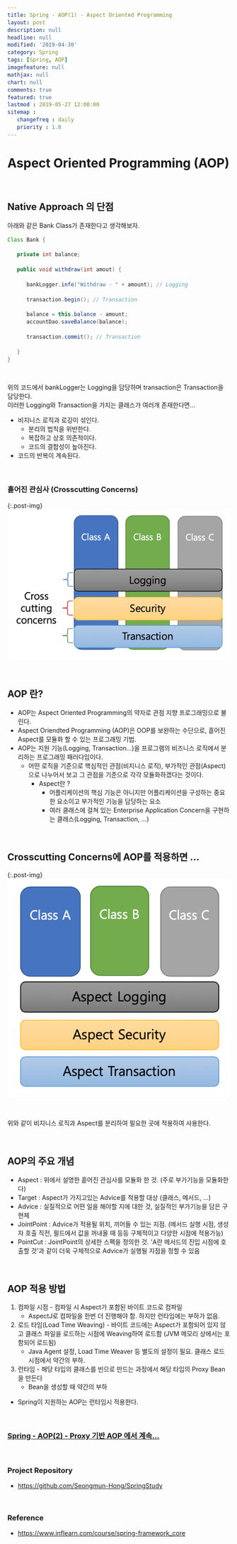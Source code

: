```yaml
---
title: Spring - AOP(1) - Aspect Oriented Programming
layout: post
description: null
headline: null
modified: '2019-04-30'
category: Spring
tags: [Spring, AOP]
imagefeature: null
mathjax: null
chart: null
comments: true
featured: true
lastmod : 2019-05-27 12:00:00
sitemap :  
   changefreq : daily
   priority : 1.0
---
```


# Aspect Oriented Programming (AOP)

<br />

## Native Approach 의 단점  
  
아래와 같은 Bank Class가 존재한다고 생각해보자.  
  
```java
Class Bank {

   private int balance;

   public void withdraw(int amout) {

      bankLogger.info("Withdraw - " + amount); // Logging

      transaction.begin(); // Transaction 

      balance = this.balance - amount;
      accountDao.saveBalance(balance);

      transaction.commit(); // Transaction 

   }
}
``` 

<br />

위의 코드에서 bankLogger는 Logging을 담당하며 transaction은 Transaction을 담당한다.   
이러한 Logging와 Transaction을 가지는 클래스가 여러개 존재한다면...

- 비지니스 로직과 로깅이 섞인다.  
   - 분리의 법칙을 위반한다.
   - 복잡하고 상호 의존적이다.
   - 코드의 결합성이 높아진다.
- 코드의 반복이 계속된다.  
  
<br /> 

### 흩어진 관심사 (Crosscutting Concerns)

{:.post-img}
![AOP_Crosscutting_Concerns](/images/post/AOP_crosscutting_concerns.png) 

<br />

## AOP 란?

- AOP는 Aspect Oriented Programming의 약자로 관점 지향 프로그래밍으로 불린다.
- Aspect Oriendted Programming (AOP)은 OOP를 보완하는 수단으로, 흩어진 Aspect를 모듈화 할 수 있는 프로그래밍 기법.
- AOP는 지원 기능(Logging, Transaction...)을 프로그램의 비즈니스 로직에서 분리하는 프로그래밍 패러다임이다.
   - 어떤 로직을 기준으로 핵심적인 관점(비지니스 로직), 부가적인 관점(Aspect)으로 나누어서 보고 그 관점을 기준으로 각각 모듈화하겠다는 것이다.
      - Aspect란 ?
         - 어플리케이션의 핵심 기능은 아니지만 어플리케이션을 구성하는 중요한 요소이고 부가적인 기능을 담당하는 요소
         - 여러 클래스에 걸쳐 있는 Enterprise Application Concern을 구현하는 클래스(Logging, Transaction, ...)

<br />

## Crosscutting Concerns에 AOP를 적용하면 ... 

{:.post-img}
![AOP_module](/images/post/AOP_modules.png) 
  
<br />

위와 같이 비지니스 로직과 Aspect를 분리하여 필요한 곳에 적용하여 사용한다.  
  

<br />

## AOP의 주요 개념  
  
- Aspect : 위에서 설명한 흩어진 관심사를 모듈화 한 것. (주로 부가기능을 모듈화한다)
- Target : Aspect가 가지고있는 Advice를 적용할 대상 (클래스, 메서드, ...)
- Advice : 실질적으로 어떤 일을 해야할 지에 대한 것, 실질적인 부가기능을 담은 구현체
- JointPoint : Advice가 적용될 위치, 끼어들 수 있는 지점. (메서드 실행 시점, 생성자 호출 직전, 필드에서 값을 꺼내올 때 등등 구체적이고 다양한 시점에 적용가능)
- PointCut : JointPoint의 상세한 스펙을 정의한 것. 'A란 메서드의 진입 시점에 호출할 것'과 같이 더욱 구체적으로 Advice가 실행될 지점을 정할 수 있음
  
<br />

## AOP 적용 방법  
  
1. 컴파일 시점 - 컴파일 시 Aspect가 포함된 바이트 코드로 컴파일
   - AspectJ로 컴파일을 한번 더 진행해야 함. 하지만 런타임에는 부하가 없음.
2. 로드 타임(Load Time Weaving) - 바이트 코드에는 Aspect가 포함되어 있지 않고 클래스 파일을 로드하는 시점에 Weaving하여 로드함 (JVM 메모리 상에서는 포함되어 로드됨)
   - Java Agent 설정, Load Time Weaver 등 별도의 설정이 필요. 클래스 로드 시점에서 약간의 부하.
3. 런타임 - 해당 타입의 클래스를 빈으로 만드는 과정에서 해당 타입의 Proxy Bean을 만든다
   - Bean을 생성할 때 약간의 부하

- Spring이 지원하는 AOP는 런타임시 적용한다.

<br />

### <a href="https://seongmun-hong.github.io/spring/Spring-Aspect-Oriented-Programming(AOP)(2)">Spring - AOP(2) - Proxy 기반 AOP 에서 계속...</a>

<br />

### Project Repository 

- https://github.com/Seongmun-Hong/SpringStudy

<br />

### Reference

- https://www.inflearn.com/course/spring-framework_core